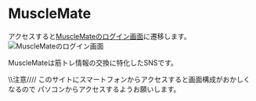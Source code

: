 # MuscleMate
アクセスすると[MuscleMateのログイン画面](https://musclemate-106140613dcd.herokuapp.com/)に遷移します。
![MuscleMateのログイン画面](https://github.com/user-attachments/assets/3cfe4e71-7bba-4dec-bd9a-14b454a7b263)

MuscleMateは筋トレ情報の交換に特化したSNSです。

\\\\注意//// 
このサイトにスマートフォンからアクセスすると画面構成がおかしくなるので
パソコンからアクセスするようお願いします。
